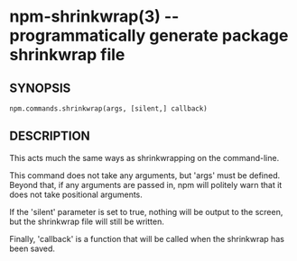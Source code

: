 npm-shrinkwrap(3) -- programmatically generate package shrinkwrap file
====================================================

## SYNOPSIS

    npm.commands.shrinkwrap(args, [silent,] callback)

## DESCRIPTION

This acts much the same ways as shrinkwrapping on the command-line.

This command does not take any arguments, but 'args' must be defined.
Beyond that, if any arguments are passed in, npm will politely warn that it
does not take positional arguments.

If the 'silent' parameter is set to true, nothing will be output to the screen,
but the shrinkwrap file will still be written.

Finally, 'callback' is a function that will be called when the shrinkwrap has
been saved.
